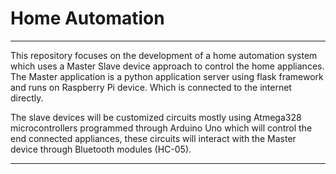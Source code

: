# Home Automation 


------------------------------------------------------------------------------------------------------------------------------------

This repository focuses on the development of a home automation system which uses a Master Slave device approach to control the home appliances.
The Master application is a python application server using flask framework and runs on Raspberry Pi device. Which is connected to the internet directly.

The slave devices will be customized circuits mostly using Atmega328 microcontrollers programmed through Arduino Uno which will control the end connected appliances,
these circuits will interact with the Master device through Bluetooth modules (HC-05).


------------------------------------------------------------------------------------------------------------------------------------
